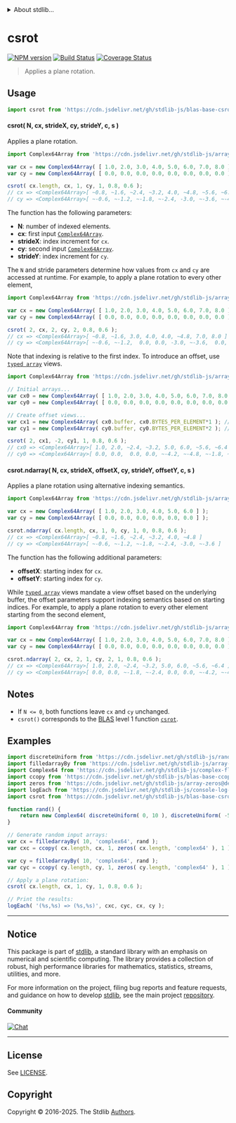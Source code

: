 <!--

@license Apache-2.0

Copyright (c) 2024 The Stdlib Authors.

Licensed under the Apache License, Version 2.0 (the "License");
you may not use this file except in compliance with the License.
You may obtain a copy of the License at

   http://www.apache.org/licenses/LICENSE-2.0

Unless required by applicable law or agreed to in writing, software
distributed under the License is distributed on an "AS IS" BASIS,
WITHOUT WARRANTIES OR CONDITIONS OF ANY KIND, either express or implied.
See the License for the specific language governing permissions and
limitations under the License.

-->


<details>
  <summary>
    About stdlib...
  </summary>
  <p>We believe in a future in which the web is a preferred environment for numerical computation. To help realize this future, we've built stdlib. stdlib is a standard library, with an emphasis on numerical and scientific computation, written in JavaScript (and C) for execution in browsers and in Node.js.</p>
  <p>The library is fully decomposable, being architected in such a way that you can swap out and mix and match APIs and functionality to cater to your exact preferences and use cases.</p>
  <p>When you use stdlib, you can be absolutely certain that you are using the most thorough, rigorous, well-written, studied, documented, tested, measured, and high-quality code out there.</p>
  <p>To join us in bringing numerical computing to the web, get started by checking us out on <a href="https://github.com/stdlib-js/stdlib">GitHub</a>, and please consider <a href="https://opencollective.com/stdlib">financially supporting stdlib</a>. We greatly appreciate your continued support!</p>
</details>

# csrot

[![NPM version][npm-image]][npm-url] [![Build Status][test-image]][test-url] [![Coverage Status][coverage-image]][coverage-url] <!-- [![dependencies][dependencies-image]][dependencies-url] -->

> Applies a plane rotation.



<section class="usage">

## Usage

```javascript
import csrot from 'https://cdn.jsdelivr.net/gh/stdlib-js/blas-base-csrot@deno/mod.js';
```

#### csrot( N, cx, strideX, cy, strideY, c, s )

Applies a plane rotation.

```javascript
import Complex64Array from 'https://cdn.jsdelivr.net/gh/stdlib-js/array-complex64@deno/mod.js';

var cx = new Complex64Array( [ 1.0, 2.0, 3.0, 4.0, 5.0, 6.0, 7.0, 8.0 ] );
var cy = new Complex64Array( [ 0.0, 0.0, 0.0, 0.0, 0.0, 0.0, 0.0, 0.0 ] );

csrot( cx.length, cx, 1, cy, 1, 0.8, 0.6 );
// cx => <Complex64Array>[ ~0.8, ~1.6, ~2.4, ~3.2, 4.0, ~4.8, ~5.6, ~6.4 ]
// cy => <Complex64Array>[ ~-0.6, ~-1.2, ~-1.8, ~-2.4, -3.0, ~-3.6, ~-4.2, ~-4.8 ]
```

The function has the following parameters:

-   **N**: number of indexed elements.
-   **cx**: first input [`Complex64Array`][@stdlib/array/complex64].
-   **strideX**: index increment for `cx`.
-   **cy**: second input [`Complex64Array`][@stdlib/array/complex64].
-   **strideY**: index increment for `cy`.

The `N` and stride parameters determine how values from `cx` and `cy` are accessed at runtime. For example, to apply a plane rotation to every other element,

```javascript
import Complex64Array from 'https://cdn.jsdelivr.net/gh/stdlib-js/array-complex64@deno/mod.js';

var cx = new Complex64Array( [ 1.0, 2.0, 3.0, 4.0, 5.0, 6.0, 7.0, 8.0 ] );
var cy = new Complex64Array( [ 0.0, 0.0, 0.0, 0.0, 0.0, 0.0, 0.0, 0.0 ] );

csrot( 2, cx, 2, cy, 2, 0.8, 0.6 );
// cx => <Complex64Array>[ ~0.8, ~1.6, 3.0, 4.0, 4.0, ~4.8, 7.0, 8.0 ]
// cy => <Complex64Array>[ ~-0.6, ~-1.2,  0.0, 0.0, -3.0, ~-3.6,  0.0, 0.0 ]
```

Note that indexing is relative to the first index. To introduce an offset, use [`typed array`][mdn-typed-array] views.

<!-- eslint-disable stdlib/capitalized-comments -->

```javascript
import Complex64Array from 'https://cdn.jsdelivr.net/gh/stdlib-js/array-complex64@deno/mod.js';

// Initial arrays...
var cx0 = new Complex64Array( [ 1.0, 2.0, 3.0, 4.0, 5.0, 6.0, 7.0, 8.0 ] );
var cy0 = new Complex64Array( [ 0.0, 0.0, 0.0, 0.0, 0.0, 0.0, 0.0, 0.0 ] );

// Create offset views...
var cx1 = new Complex64Array( cx0.buffer, cx0.BYTES_PER_ELEMENT*1 ); // start at 2nd element
var cy1 = new Complex64Array( cy0.buffer, cy0.BYTES_PER_ELEMENT*2 ); // start at 3rd element

csrot( 2, cx1, -2, cy1, 1, 0.8, 0.6 );
// cx0 => <Complex64Array>[ 1.0, 2.0, ~2.4, ~3.2, 5.0, 6.0, ~5.6, ~6.4 ]
// cy0 => <Complex64Array>[ 0.0, 0.0,  0.0, 0.0, ~-4.2, ~-4.8, ~-1.8, ~-2.4 ]
```

#### csrot.ndarray( N, cx, strideX, offsetX, cy, strideY, offsetY, c, s )

Applies a plane rotation using alternative indexing semantics.

```javascript
import Complex64Array from 'https://cdn.jsdelivr.net/gh/stdlib-js/array-complex64@deno/mod.js';

var cx = new Complex64Array( [ 1.0, 2.0, 3.0, 4.0, 5.0, 6.0 ] );
var cy = new Complex64Array( [ 0.0, 0.0, 0.0, 0.0, 0.0, 0.0 ] );

csrot.ndarray( cx.length, cx, 1, 0, cy, 1, 0, 0.8, 0.6 );
// cx => <Complex64Array>[ ~0.8, ~1.6, ~2.4, ~3.2, 4.0, ~4.8 ]
// cy => <Complex64Array>[ ~-0.6, ~-1.2, ~-1.8, ~-2.4, -3.0, ~-3.6 ]
```

The function has the following additional parameters:

-   **offsetX**: starting index for `cx`.
-   **offsetY**: starting index for `cy`.

While [`typed array`][mdn-typed-array] views mandate a view offset based on the underlying buffer, the offset parameters support indexing semantics based on starting indices. For example, to apply a plane rotation to every other element starting from the second element,

```javascript
import Complex64Array from 'https://cdn.jsdelivr.net/gh/stdlib-js/array-complex64@deno/mod.js';

var cx = new Complex64Array( [ 1.0, 2.0, 3.0, 4.0, 5.0, 6.0, 7.0, 8.0 ] );
var cy = new Complex64Array( [ 0.0, 0.0, 0.0, 0.0, 0.0, 0.0, 0.0, 0.0 ] );

csrot.ndarray( 2, cx, 2, 1, cy, 2, 1, 0.8, 0.6 );
// cx => <Complex64Array>[ 1.0, 2.0, ~2.4, ~3.2, 5.0, 6.0, ~5.6, ~6.4 ]
// cy => <Complex64Array>[ 0.0, 0.0, ~-1.8, ~-2.4, 0.0, 0.0, ~-4.2, ~-4.8 ]
```

</section>

<!-- /.usage -->

<section class="notes">

## Notes

-   If `N <= 0`, both functions leave `cx` and `cy` unchanged.
-   `csrot()` corresponds to the [BLAS][blas] level 1 function [`csrot`][csrot].

</section>

<!-- /.notes -->

<section class="examples">

## Examples

<!-- eslint no-undef: "error" -->

```javascript
import discreteUniform from 'https://cdn.jsdelivr.net/gh/stdlib-js/random-base-discrete-uniform@deno/mod.js';
import filledarrayBy from 'https://cdn.jsdelivr.net/gh/stdlib-js/array-filled-by@deno/mod.js';
import Complex64 from 'https://cdn.jsdelivr.net/gh/stdlib-js/complex-float32-ctor@deno/mod.js';
import ccopy from 'https://cdn.jsdelivr.net/gh/stdlib-js/blas-base-ccopy@deno/mod.js';
import zeros from 'https://cdn.jsdelivr.net/gh/stdlib-js/array-zeros@deno/mod.js';
import logEach from 'https://cdn.jsdelivr.net/gh/stdlib-js/console-log-each@deno/mod.js';
import csrot from 'https://cdn.jsdelivr.net/gh/stdlib-js/blas-base-csrot@deno/mod.js';

function rand() {
    return new Complex64( discreteUniform( 0, 10 ), discreteUniform( -5, 5 ) );
}

// Generate random input arrays:
var cx = filledarrayBy( 10, 'complex64', rand );
var cxc = ccopy( cx.length, cx, 1, zeros( cx.length, 'complex64' ), 1 );

var cy = filledarrayBy( 10, 'complex64', rand );
var cyc = ccopy( cy.length, cy, 1, zeros( cy.length, 'complex64' ), 1 );

// Apply a plane rotation:
csrot( cx.length, cx, 1, cy, 1, 0.8, 0.6 );

// Print the results:
logEach( '(%s,%s) => (%s,%s)', cxc, cyc, cx, cy );
```

</section>

<!-- /.examples -->

<!-- C interface documentation. -->



<!-- Section for related `stdlib` packages. Do not manually edit this section, as it is automatically populated. -->

<section class="related">

</section>

<!-- /.related -->

<!-- Section for all links. Make sure to keep an empty line after the `section` element and another before the `/section` close. -->


<section class="main-repo" >

* * *

## Notice

This package is part of [stdlib][stdlib], a standard library with an emphasis on numerical and scientific computing. The library provides a collection of robust, high performance libraries for mathematics, statistics, streams, utilities, and more.

For more information on the project, filing bug reports and feature requests, and guidance on how to develop [stdlib][stdlib], see the main project [repository][stdlib].

#### Community

[![Chat][chat-image]][chat-url]

---

## License

See [LICENSE][stdlib-license].


## Copyright

Copyright &copy; 2016-2025. The Stdlib [Authors][stdlib-authors].

</section>

<!-- /.stdlib -->

<!-- Section for all links. Make sure to keep an empty line after the `section` element and another before the `/section` close. -->

<section class="links">

[npm-image]: http://img.shields.io/npm/v/@stdlib/blas-base-csrot.svg
[npm-url]: https://npmjs.org/package/@stdlib/blas-base-csrot

[test-image]: https://github.com/stdlib-js/blas-base-csrot/actions/workflows/test.yml/badge.svg?branch=main
[test-url]: https://github.com/stdlib-js/blas-base-csrot/actions/workflows/test.yml?query=branch:main

[coverage-image]: https://img.shields.io/codecov/c/github/stdlib-js/blas-base-csrot/main.svg
[coverage-url]: https://codecov.io/github/stdlib-js/blas-base-csrot?branch=main

<!--

[dependencies-image]: https://img.shields.io/david/stdlib-js/blas-base-csrot.svg
[dependencies-url]: https://david-dm.org/stdlib-js/blas-base-csrot/main

-->

[chat-image]: https://img.shields.io/gitter/room/stdlib-js/stdlib.svg
[chat-url]: https://app.gitter.im/#/room/#stdlib-js_stdlib:gitter.im

[stdlib]: https://github.com/stdlib-js/stdlib

[stdlib-authors]: https://github.com/stdlib-js/stdlib/graphs/contributors

[umd]: https://github.com/umdjs/umd
[es-module]: https://developer.mozilla.org/en-US/docs/Web/JavaScript/Guide/Modules

[deno-url]: https://github.com/stdlib-js/blas-base-csrot/tree/deno
[deno-readme]: https://github.com/stdlib-js/blas-base-csrot/blob/deno/README.md
[umd-url]: https://github.com/stdlib-js/blas-base-csrot/tree/umd
[umd-readme]: https://github.com/stdlib-js/blas-base-csrot/blob/umd/README.md
[esm-url]: https://github.com/stdlib-js/blas-base-csrot/tree/esm
[esm-readme]: https://github.com/stdlib-js/blas-base-csrot/blob/esm/README.md
[branches-url]: https://github.com/stdlib-js/blas-base-csrot/blob/main/branches.md

[stdlib-license]: https://raw.githubusercontent.com/stdlib-js/blas-base-csrot/main/LICENSE

[blas]: http://www.netlib.org/blas

[csrot]: http://www.netlib.org/lapack/explore-html/da/df6/group__complex__blas__level1.html

[mdn-typed-array]: https://developer.mozilla.org/en-US/docs/Web/JavaScript/Reference/Global_Objects/TypedArray

[@stdlib/array/complex64]: https://github.com/stdlib-js/array-complex64/tree/deno

</section>

<!-- /.links -->
